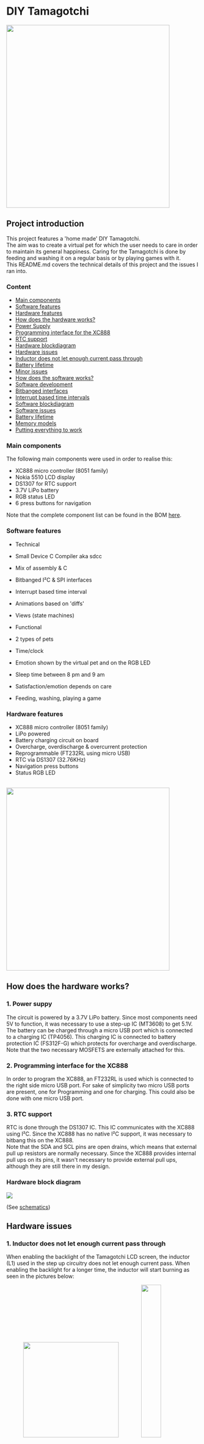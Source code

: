 # DIY Tamagotchi
<img src="pictures/tam2.jpg" width=427 height=479/>

## Project introduction
This project features a 'home made' DIY Tamagotchi. <br>The aim was to create a virtual pet for which the user needs to care in order to maintain its general happiness. Caring for the Tamagotchi is done by feeding and washing it on a regular basis or by playing games with it.<br>
This README.md covers the technical details of this project and the issues I ran into.
### Content
* [Main components](#main-components)
* [Software features](#software-features)
* [Hardware features](#hardware-features)
* [How does the hardware works?](#how-does-it-work-hw)
 * [Power Supply](#how-does-it-work-hw-power)
 * [Programming interface for the XC888](#how-does-it-work-hw-programming)
 * [RTC support](#how-does-it-work-hw-rtc)
 * [Hardware blockdiagram](#hw-blockdiagram)
* [Hardware issues](#hw-issues)
 * [Inductor does not let enough current pass through](#hw-issues-inductor)
 * [Battery lifetime](#hw-issues-battery)
 * [Minor issues](#hw-issues-minor)
* [How does the software works?](#how-does-it-work-sw)
 * [Software development](#how-does-it-work-sw-dev)
 * [Bitbanged interfaces](#how-does-it-work-sw-bitbanging)
 * [Interrupt based time intervals](#how-does-it-work-sw-isr)
 * [Software blockdiagram](#sw-blockdiagram)
* [Software issues](#sw-issues)
 * [Battery lifetime](#sw-issues-battery)
 * [Memory models](#sw-issues-memory)
* [Putting everything to work](#putting-it-to-work)


<a name='main-components'></a>
### Main components
The following main components were used in order to realise this:
- XC888 micro controller (8051 family)
- Nokia 5510 LCD display
- DS1307 for RTC support
- 3.7V LiPo battery
- RGB status LED
- 6 press buttons for navigation

Note that the complete component list can be found in the BOM [here](pcb-design-Altium/bom.csv).

<a name='software-features'></a>
### Software features
- Technical
 - Small Device C Compiler aka sdcc
 - Mix of assembly & C
 - Bitbanged I²C & SPI interfaces
 - Interrupt based time interval
 - Animations based on 'diffs'
 - Views (state machines)

- Functional
 - 2 types of pets
 - Time/clock
 - Emotion shown by the virtual pet and on the RGB LED
 - Sleep time between 8 pm and 9 am
 - Satisfaction/emotion depends on care
 - Feeding, washing, playing a game

<a name='hardware-features'></a>
### Hardware features
- XC888 micro controller (8051 family)
- LiPo powered
 - Battery charging circuit on board
 - Overcharge, overdischarge & overcurrent protection
- Reprogrammable (FT232RL using micro USB)
- RTC via DS1307 (32.76KHz)
- Navigation press buttons
- Status RGB LED
<br>
<img src="pictures/pcb-design3.PNG" width=427 height=479 align="center"/>

<a name='how-does-it-work-hw'></a>
## How does the hardware works?
<a name='how-does-it-work-hw-power'></a>
### 1. Power suppy
The circuit is powered by a 3.7V LiPo battery. Since most components need 5V to function, it was necessary to use a step-up IC (MT3608) to get 5.1V.
<br>
The battery can be charged through a micro USB port which is connected to a charging IC (TP4056). This charging IC is connected to battery protection IC (FS312F-G) which protects for overcharge and overdischarge. Note that the two necessary MOSFETS are externally attached for this.
<a name='how-does-it-work-hw-programming'></a>
### 2. Programming interface for the XC888
In order to program the XC888, an FT232RL is used which is connected to the right side micro USB port. For sake of simplicity two micro USB ports are present, one for Programming and one for charging. This could also be done with one micro USB port.
<a name='how-does-it-work-hw-rtc'></a>
### 3. RTC support
RTC is done through the DS1307 IC. This IC communicates with the XC888 using I²C. Since the XC888 has no native I²C support, it was necessary to bitbang this on the XC888.<br>
Note that the SDA and SCL pins are open drains, which means that external pull up resistors are normally necessary. Since the XC888 provides internal pull ups on its pins, it wasn't necessary to provide external pull ups, although they are still there in my design.

<a name='hw-blockdiagram'></a>
### Hardware block diagram
<img src="pictures/hw-blockdiagram.png"/>

(See [schematics](pcb-design-Altium/schematics.pdf))

<a name='hw-issues'></a>
## Hardware issues
<a name='hw-issues-inductor'></a>
### 1. Inductor does not let enough current pass through
When enabling the backlight of the Tamagotchi LCD screen, the inductor (L1) used in the step up circuitry does not let enough current pass. When enabling the backlight for a longer time, the inductor will start burning as seen in the pictures below:<br>
<p align="center">
<img src="pictures/inductor.jpg" width=250px height=250px/>
<img src="pictures/backlight.jpg" width=32%/>
</p>

<a name='hw-issues-battery'></a>
### 2. Battery lifetime
A rough calculation of power dissipation in active components:
- Nokia LCD - `50mA * 5.1V (250mW)`
- RGB LED - `20mA * 2.7V (54mW)`
- XC888
 - Active mode & slowdown `14.1mA flash and (+) 11.9mA ROM * 5.1V = 132.6mW`
 - Active mode `27.2mA flash and (+) 24.3mA ROM * 5.1V= 262.65mW`
- DS1307 - `1.5mA * 5.1V (7.6mW)`

Rough estimation:
```
250mW + 54mW + 132.6mW + 7.6mW = 444.2mW
--> (±3.7V*1250mAh)/444.2mW = ±10h30
```
<a name='hw-issues-minor'></a>
### 3. Minor issues
1. Forgot to take up the CR battery cell holder in my design, meaning the user needs to configure the RTC each time the Tamagotchi is restarted
2. Not enough space provided to fit most micro USB cables (had to cut part of the cable in order to fit in the micro USB port)
<p align="center">
<img src="pictures/usb-port.jpg" width=250px height=250px/>
</p>

<a name='how-does-it-work-sw'></a>
## How does the software works?
<a name='how-does-it-work-sw-dev'></a>
### 1. Software development
Most of the software was written in C. The more low level parts which are part of the HAL (such as drivers) were programmed in assembly, inlined in C. The compiler used in this project is Small Device C Compiler (sdcc).
<br>
In order to determine how parameters were passed from C to the inlined assembly routines, I did the following test:
<img src="pictures/c-asm.png">
`sdcc -c --debug --use-stdout -V --xram-loc 0xF000 --xram-size 0x600 --code-size 0x5000 /tmp/c/main.c`
<br>
It appeared that arguments passed to a function are stored in the `dpl` register and from there on used in the function. Same goes for return values.
<a name='how-does-it-work-sw-bitbanging'></a>
### 2. Bitbanged interfaces
The Tamagotchi uses I²C to allow communication between the XC888 and DS1307 RTC IC. I²C is not natively supported on the XC888, meaning that it was necessary to bitbang this. Furthermore the XC888 communicates with the LCD screen using SPI. Although the XC888 has intended SPI pins, I forgot to use these in my initial design so I used other pins for the LCD which did not support SPI, resulting in Bitbanging the SPI interface as well.
In order to bitbang these, I heavily relied on a Saleae logic analyser:
<p align="center">
<img src="pictures/logic-analyzer.jpg" width=25%><img src="pictures/logic-analysis.png">
</p>

<a name='how-does-it-work-sw-isr'></a>
### 3. Interrupt based time intervals
Because reading the RTC IC is considered to be expensive due to the nature of bitbanging, I tried to limit the reads towards it using a 1 second interrupt interval.
```
typedef struct time_t{
        uint8_t millis;
        uint8_t seconds;
        uint8_t minutes;
}time_t;

void timer0_isr_time (void) __interrupt (TIMER0_INTERRUPT)
{
        //TIME
    static uint16_t current_count_time = 0;
    //48000 ticks = 1 sec
    if(++current_count_time == 48000){
        ticks += 1;
        current_count_time = 0;
        time.seconds += 1;
    }   
}
```
Enabling the timer was done by setting the following registers to its corresponding values:
```
void inittimer(void){
        tmod = 0b00000010; //Timer 0 8 bit autoreload
        et0 = 1; //Enable Timer 0 interrupts
        ea = 1; //Globale interrupt enable
        th0 = 6;
        tl0 = 6;
        tr0 = 1;
}
```
Only if `time.seconds == 60` the RTC is polled:
```
while(1){          
  if(time.seconds == 60){
    time.seconds = 0;
    read_rtc(&now);
    if(tam->emotion != 4 && (now.hour >= 0x20 || now.hour < 0x9)){
                        ...
    }
}
```

<a name='sw-blockdiagram'></a>
### Software blockdiagram
<img src="pictures/software-blockdiagram.png">

<a name='sw-issues'></a>
## Software issues
<a name='sw-issues-battery'></a>
### 1. Battery life time
I attempted to address the (short) battery lifetime issue using the power saving modes of the XC888.<br>
The following was mentioned in the XC888 datasheet:
<img src="pictures/power-saving.png">
According to this it is possible to get into slowdown mode by forcing the CLCKREL register to 0110 and by activating the 'slowdown' (SD) bit in the pmcon register.
```
cmcon &= ~(1UL << 0);
cmcon |= 1UL << 1;
cmcon |= 1UL << 2;
cmcon &= ~(1UL << 3);

pmcon0 |= 1UL << 2;
```
<a name='sw-issues-memory'></a>
### 2. Memory models
When compiling with the following command (which worked in the beginning), I started to getting errors after a while:<br>
<code>
$ sdcc --debug <b>--model-small</b> --use-stdout -V --xram-loc 0xF000 --xram-size 0x600 --code-size 0x7000 -I/home/xoreo/sdcc-Tamagotchi/ -o/home/xoreo/sdcc-Tamagotchi/main.hex /home/xoreo/sdcc-Tamagotchi/main.rel /home/xoreo/sdcc-Tamagotchi/xc888_lib.rel /home/xoreo/sdcc-Tamagotchi/led.rel /home/xoreo/sdcc-Tamagotchi/lcd.rel /home/xoreo/sdcc-Tamagotchi/buttons.rel /home/xoreo/sdcc-Tamagotchi/position.rel /home/xoreo/sdcc-Tamagotchi/character.rel /home/xoreo/sdcc-Tamagotchi/menu.rel /home/xoreo/sdcc-Tamagotchi/rtc.rel /home/xoreo/sdcc-Tamagotchi/games.rel
</code><br>
The following error was returned:
<img src="pictures/dseg.png"/>
<br>
Using the `--model-medium` compiler flag instead solved the problem for some extra time, until I received the next error:<br>
<img src="pictures/pseg.png"/><br>
This forced me using the `--model-large` flag.<br>
According to the datasheet (https://usermanual.wiki/Document/sdcc20manual.1813032903/html#pf3d - page 60), `--model-large` and `--model-hughe`  are discouraged (I couldn't figure out why?)
<img src="pictures/mem-model.png"/>

The datasheet mentioned the following about the different memory models:
- `--model-small`:<br>Variables reside in the internal RAM / data segment
- `--model-medium`:<br>Variables reside in pdata (which is 256 bytes)
- `--model-large`:<br>Variables reside in xdata
<a name='putting-it-to-work'></a>
## Putting everything to work
This repository contains everything to recreate this project. <br>In order to getting al this to work, the gerber files inside the `pcb-design-Altium` folder can be sent to your preferred PCB manufacturer. Inside the `pcb-design-Altium` folder, the Bill of Materials (BOM) can be found as well. All these components are necessary to get a working version. Once the PCB is manufactured and delivered, these can be soldered onto the PCB (which requires some SMD soldering).<br>
Once everything is put together, it is time to flash the micro controller. This can either be done by compiling the software your self (a `compile.sh` file is included which should do the job), otherwise it is also possible to use the `main.hex` file.<br>
Flashing the XC888 can be done by using the free software XC800_FLOAD (provided by Infineon).
In order to do so, select the correct COM port and `Target Device: XC888-8FF`.<br>
Note that the Tamagotchi must enter programming mode first, by pressing the 'SW9' SMD push button at the back, than the 'SW8' push button (also at the back) & (without releasing 'SW9') and than releasing both buttons. If everything is soldered correct and the right COM port is chosen, Fload should allow you to connect to your Tamagotchi in order to download the main.hex file to your Tamagotchi :)

